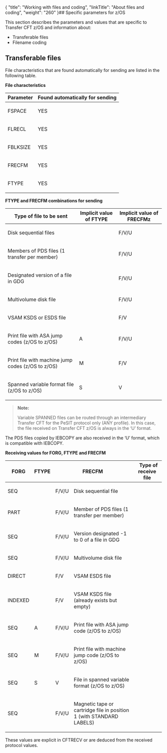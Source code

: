 {
    "title": "Working with files and coding",
    "linkTitle": "About files and coding",
    "weight": "260"
}## Specific parameters for z/OS

This section describes the parameters and values that are specific to Transfer CFT z/OS and information about:

-   Transferable files
-   Filename coding

## Transferable files

File characteristics that are found automatically for sending are listed in the following table.

**File characteristics**

<table>
   <thead>
      <tr>
<th class="TableStyle-SynchTableStyle_interop-HeadE-Column1-Header1">Parameter         </th>
<th class="TableStyle-SynchTableStyle_interop-HeadD-Column1-Header1">Found automatically for sending         </th>
      </tr>
   </thead>
   <tbody>
      <tr>
         <td><p>FSPACE</p>         </td>
         <td><p>YES</p>         </td>
      </tr>
      <tr>
         <td><p>FLRECL</p>         </td>
         <td><p>YES</p>         </td>
      </tr>
      <tr>
         <td><p>FBLKSIZE</p>         </td>
         <td><p>YES</p>         </td>
      </tr>
      <tr>
         <td><p>FRECFM</p>         </td>
         <td><p>YES</p>         </td>
      </tr>
      <tr>
         <td><p>FTYPE</p>         </td>
         <td><p>YES</p>         </td>
      </tr>
   </tbody>
</table>

**FTYPE and FRECFM combinations for sending**

<table>
   <thead>
      <tr>
<th class="TableStyle-SynchTableStyle_interop-HeadE-Column1-Header1">Type of file to be sent         </th>
<th class="TableStyle-SynchTableStyle_interop-HeadE-Column1-Header1">Implicit value of FTYPE         </th>
<th class="TableStyle-SynchTableStyle_interop-HeadD-Column1-Header1">Implicit value of FRECFMz         </th>
      </tr>
   </thead>
   <tbody>
      <tr>
         <td><p>Disk sequential files</p>         </td>
         <td><p> </p>         </td>
         <td><p>F/V/U</p>         </td>
      </tr>
      <tr>
         <td><p>Members of PDS files (1 transfer per member)</p>         </td>
         <td><p> </p>         </td>
         <td><p>F/V/U</p>         </td>
      </tr>
      <tr>
         <td><p>Designated version of a file in GDG</p>         </td>
         <td><p> </p>         </td>
         <td><p>F/V/U</p>         </td>
      </tr>
      <tr>
         <td><p>Multivolume disk file</p>         </td>
         <td><p> </p>         </td>
         <td><p>F/V/U</p>         </td>
      </tr>
      <tr>
         <td><p>VSAM KSDS or ESDS file</p>         </td>
         <td><p> </p>         </td>
         <td><p>F/V</p>         </td>
      </tr>
      <tr>
         <td><p>Print file with ASA jump codes (z/OS to z/OS)</p>         </td>
         <td><p>A</p>         </td>
         <td><p>F/V/U</p>         </td>
      </tr>
      <tr>
         <td><p>Print file with machine jump codes (z/OS to z/OS)</p>         </td>
         <td><p>M</p>         </td>
         <td><p>F/V</p>         </td>
      </tr>
      <tr>
         <td><p>Spanned variable format file (z/OS to z/OS)</p>         </td>
         <td><p>S</p>         </td>
         <td><p>V</p>         </td>
      </tr>
   </tbody>
</table>

> **Note:**
>
> Variable SPANNED files can be routed through an intermediary Transfer CFT for the PeSIT protocol only (ANY profile). In this case, the file received on Transfer CFT z/OS is always in the ‘U’ format.

The PDS files copied by IEBCOPY are also received in the ‘U’ format, which is compatible with IEBCOPY.

**Receiving values for FORG, FTYPE and FRECFM**

<table>
   <thead>
      <tr>
<th class="TableStyle-SynchTableStyle_interop-HeadE-Column1-Header1">FORG         </th>
<th class="TableStyle-SynchTableStyle_interop-HeadE-Column1-Header1">FTYPE         </th>
<th colspan="2" class="TableStyle-SynchTableStyle_interop-HeadE-Column1-Header1">FRECFM         </th>
<th class="TableStyle-SynchTableStyle_interop-HeadD-Column1-Header1">  Type of receive file         </th>
      </tr>
   </thead>
   <tbody>
      <tr>
         <td><p>SEQ</p>         </td>
         <td><p> </p>         </td>
         <td><p>F/V/U</p>         </td>
         <td><p>Disk sequential file</p>         </td>
      </tr>
      <tr>
         <td><p>PART</p>         </td>
         <td><p> </p>         </td>
         <td><p>F/V/U</p>         </td>
         <td><p>Member of PDS files (1 transfer per member)</p>         </td>
      </tr>
      <tr>
         <td><p>SEQ</p>         </td>
         <td><p> </p>         </td>
         <td><p>F/V/U</p>         </td>
         <td><p>Version designated -1 to 0 of a file in GDG</p>         </td>
      </tr>
      <tr>
         <td><p>SEQ</p>         </td>
         <td><p> </p>         </td>
         <td><p>F/V/U</p>         </td>
         <td><p>Multivolume disk file</p>         </td>
      </tr>
      <tr>
         <td><p>DIRECT</p>         </td>
         <td><p> </p>         </td>
         <td><p>F/V</p>         </td>
         <td><p>VSAM ESDS file</p>         </td>
      </tr>
      <tr>
         <td><p>INDEXED</p>         </td>
         <td><p> </p>         </td>
         <td><p>F/V</p>         </td>
         <td><p>VSAM KSDS file (already exists but empty)</p>         </td>
      </tr>
      <tr>
         <td><p>SEQ</p>         </td>
         <td><p>A</p>         </td>
         <td><p>F/V/U</p>         </td>
         <td><p>Print file with ASA jump code (z/OS to z/OS)</p>         </td>
      </tr>
      <tr>
         <td><p>SEQ</p>         </td>
         <td><p>M</p>         </td>
         <td><p>F/V/U</p>         </td>
         <td><p>Print file with machine jump code (z/OS to z/OS)</p>         </td>
      </tr>
      <tr>
         <td><p>SEQ</p>         </td>
         <td><p>S</p>         </td>
         <td><p>V</p>         </td>
         <td><p>File in spanned variable format (z/OS to z/OS)</p>         </td>
      </tr>
      <tr>
         <td><p>SEQ</p>         </td>
         <td><p> </p>         </td>
         <td><p>F/V/U</p>         </td>
         <td><p>Magnetic tape or cartridge file in position 1 (with STANDARD LABELS)</p>         </td>
      </tr>
   </tbody>
</table>

These values are explicit in CFTRECV or are deduced from the received protocol values.
